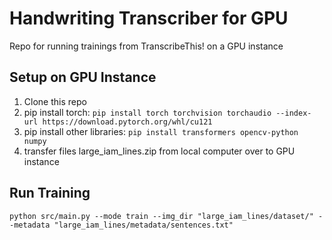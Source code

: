 # Handwriting Transcriber for GPU
Repo for running trainings from TranscribeThis! on a GPU instance

## Setup on GPU Instance
1. Clone this repo
2. pip install torch: `pip install torch torchvision torchaudio --index-url https://download.pytorch.org/whl/cu121`
3. pip install other libraries: `pip install transformers opencv-python numpy`
4. transfer files large_iam_lines.zip from local computer over to GPU instance

## Run Training
`python src/main.py --mode train --img_dir "large_iam_lines/dataset/" --metadata "large_iam_lines/metadata/sentences.txt"`

